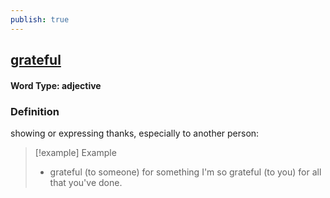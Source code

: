 ```yaml
---
publish: true
---
```

## [grateful](https://dictionary.cambridge.org/dictionary/english/grateful)

#### Word Type: adjective
### Definition
showing or expressing thanks, especially to another person:

>[!example] Example
> - grateful (to someone) for something I'm so grateful (to you) for all that you've done.
